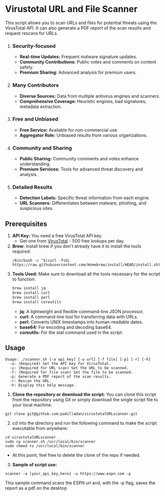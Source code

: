 # Virustotal URL and File Scanner

This script allows you to scan URLs and files for potential threats using the VirusTotal API. It can also generate a PDF report of the scan results and request rescans for URLs.

1. ### Security-focused
   * **Real-time Updates:** Frequent malware signature updates.
   * **Community Contributions:** Public votes and comments on content safety.
   * **Premium Sharing:** Advanced analysis for premium users.

2. ### Many Contributors
   * **Diverse Sources:** Data from multiple antivirus engines and scanners.
   * **Comprehensive Coverage:** Heuristic engines, bad signatures, metadata extraction.

3. ### Free and Unbiased
   * **Free Service:** Available for non-commercial use.
   * **Aggregator Role:** Unbiased results from various organizations.

4. ### Community and Sharing
   * **Public Sharing:** Community comments and votes enhance understanding.
   * **Premium Services:** Tools for advanced threat discovery and analysis.

5. ### Detailed Results
   * **Detection Labels:** Specific threat information from each engine.
   * **URL Scanners:** Differentiates between malware, phishing, and suspicious sites.

## Prerequisites


1. **API Key:** You need a free VirusTotal API key.  
   * Get one from [VirusTotal](https://www.virustotal.com) - 500 free lookups per day.
2. **Brew:** Install brew if you don't already have it to install the tools required:
   ````
   /bin/bash -c "$(curl -fsSL https://raw.githubusercontent.com/Homebrew/install/HEAD/install.sh)"
   ````
3. **Tools Used:** Make sure to download all the tools necessary for the script to function:
   ```sh
   brew install jq
   brew install curl
   brew install perl
   brew install coreutils
   ```
   * **jq:** A lightweight and flexible command-line JSON processor. 
   * **curl:** A command-line tool for transferring data with URLs. 
   * **perl:** Converts UNIX timestamps into human-readable dates. 
   * **base64:** For encoding and decoding base64. 
   * **coreutils:** For the stat command used in the script.


## Usage
```
Usage: ./scanner.sh [-a api_key] [-u url] [-f file] [-p] [-r] [-h]
  -a: (Required) Set the API key for VirusTotal.
  -u: (Required for URL scan) Set the URL to be scanned.
  -f: (Required for file scan) Set the file to be scanned.
  -p: Generate a PDF report of the scan results.
  -r: Rescan the URL.
  -h: Display this help message.
```


1. **Clone the repository or download the script:**
   You can clone this script from the repository using Git or simply download the single script file to your local machine.

```
git clone git@github.com:padilladan/virustotalURLscanner.git
```

2. cd into the directory and run the following command to make the script executable from anywhere: 
```
cd virustotalURLscanner
sudo cp scanner.sh /usr/local/bin/scanner
sudo chmod +x /usr/local/bin/scanner
```
* At this point, feel free to delete the clone of the repo if needed. 


3. **Sample of script use:**
```
scanner -a [your_api_key_here] -u https://www.espn.com -p
```
This sample command scans the ESPN url and, with the -p flag, saves the report as a pdf on the desktop